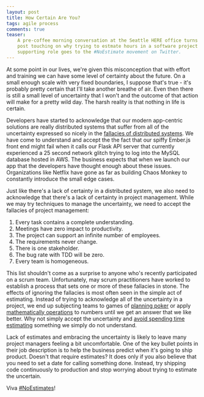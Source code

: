 ```yaml
---
layout: post
title: How Certain Are You?
tags: agile process
comments: true
teaser:
    A pre-coffee morning conversation at the Seattle HERE office turns into a fairly opinionated
    post touching on why trying to estmate hours in a software project is a loosing battle. Best
    supporting role goes to the #NoEstimate movement on Twitter.
---
```

At some point in our lives, we\'re given this misconception that with effort and training we can have 
some level of certainty about the future.  On a small enough scale with very fixed boundaries, I suppose 
that\'s true - it\'s probably pretty certain that I\'ll take another breathe of air.  Even then there is 
still a small level of uncertainty that I won\'t and the outcome of that action will make for a pretty 
wild day. The harsh reality is that nothing in life is certain.

Developers have started to acknowledge that our modern app-centric solutions are really distributed systems 
that suffer from all of the uncertainty expressed so nicely in the 
[fallacies of distributed systems][dist-sys-fallacies]. We have come to understand and accept the the fact 
that our spiffy Ember.js front end might fail when it calls our Flask API server that currently experienced 
a 25 second network glitch trying to log into the MySQL database hosted in AWS. The business expects that 
when we launch our app that the developers have thought enough about these issues. Organizations like Netflix 
have gone as far as building Chaos Monkey to constantly introduce the small edge cases.

Just like there\'s a lack of certainty in a distributed system, we also need to acknowledge that there\'s a 
lack of certainty in project management. While we may try techniques to manage the uncertainty, we need to 
accept the fallacies of project management:

1. Every task contains a complete understanding.
2. Meetings have zero impact to productivity.
3. The project can support an infinite number of employees.
4. The requirements never change.
5. There is one stakeholder.
6. The bug rate with TDD will be zero.
7. Every team is homogeneous.

This list shouldn\'t come as a surprise to anyone who\'s recently participated on a scrum team. Unfortunately, 
may scrum practitioners have worked to establish a process that sets one or more of these fallacies in stone. 
The effects of ignoring the fallacies is most often seen in the simple act of estimating. Instead of trying to 
acknowledge all of the uncertainty in a project, we end up subjecting teams to games of 
[planning poker][planning-poker] or apply [mathematically operations][velocity] to numbers until we get an 
answer that we like better. Why not simply accept the uncertainty and [avoid spending time estimating][NoEstimates] 
something we simply do not understand.

Lack of estimates and embracing the uncertainty is likely to leave many project managers feeling a bit uncomfortable. 
One of the key bullet points in their job description is to help the business predict when it\'s going to ship 
product. Doesn\'t that require estimates? It does only if you also believe that you need to set a date for calling 
something done. Instead, try shipping code continuously to production and stop worrying about trying to estimate 
the uncertain.

Viva [#NoEstimates][NoEstimates-Hashtag]!

[NoEstimates]: http://noestimates.org/blog/
[NoEstimates-Hashtag]: https://twitter.com/search?q=%23NoEstimates
[dist-sys-fallacies]: http://en.wikipedia.org/wiki/Fallacies_of_distributed_computing
[planning-poker]: http://www.planningpoker.com/
[velocity]: http://en.wikipedia.org/wiki/Velocity_(software_development)

